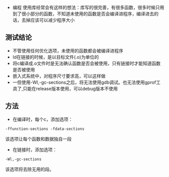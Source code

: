 * 编程 使用库经常会有这样的想法：库写的很完善，有很多函数，很多时候只用到了很小部分的函数，不知道未使用的函数是否会编译进程序，编译进去的话，去掉应该可以减少程序大小

## 测试结论
* 不管使用任何优化选项，未使用的函数都会被编译进程序
* ld在链接的时候，是以目标文件(.o)为单位的
* 将c编译成.o文件时是无法确认函数是否会被使用，只有链接时才能知道函数是否被使用
* 嵌入式系统中，对程序尺寸要求高，可以这样做
* 一但使用-Wl,-gc-sections之后，将无法使用gdb调试。也无法使用gprof工具了,只能在release版本使用，可以debug版本不使用
## 方法
* 在编译时，每个c，添加选项：
```
-ffunction-sections -fdata-sections
```
该选项让每个函数和数据独自一段
* 在链接时，添加选项：
```
-Wl,-gc-sections
```
该选项将去除无用的段。
